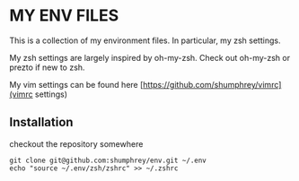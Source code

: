 MY ENV FILES
============

This is a collection of my environment files.
In particular, my zsh settings.

My zsh settings are largely inspired by oh-my-zsh.
Check out oh-my-zsh or prezto if new to zsh.

My vim settings can be found here [https://github.com/shumphrey/vimrc](vimrc settings)

Installation
------------

checkout the repository somewhere

    git clone git@github.com:shumphrey/env.git ~/.env
    echo "source ~/.env/zsh/zshrc" >> ~/.zshrc
